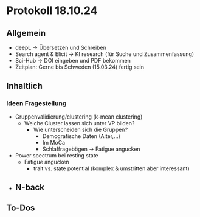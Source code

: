# Protokoll 18.10.24
## Allgemein
- deepL -> Übersetzen und Schreiben
- Search agent & Elicit -> KI research (für Suche und Zusammenfassung)
- Sci-Hub -> DOI eingeben und PDF bekommen
- Zeitplan: Gerne bis Schweden (15.03.24) fertig sein
## Inhaltlich
### Ideen Fragestellung
- Gruppenvalidierung/clustering (k-mean clustering)
  - Welche Cluster lassen sich unter VP bilden?
    - Wie unterscheiden sich die Gruppen?
      - Demografische Daten (Alter,...)
      - Im MoCa
      - Schlaffragebögen
        -> Fatigue angucken
- Power spectrum bei resting state
  - Fatigue angucken
    - trait vs. state potential (komplex & umstritten aber interessant)
- N-back
  - 
## To-Dos
